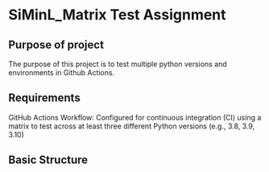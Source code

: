 

# SiMinL_Matrix Test Assignment

## Purpose of project
The purpose of this project is to test multiple python versions and environments in Github Actions. 

## Requirements
GitHub Actions Workflow: Configured for continuous integration (CI) using a matrix to test across at least three different Python versions (e.g., 3.8, 3.9, 3.10)

## Basic Structure
